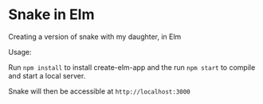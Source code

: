 # Snake in Elm

Creating a version of snake with my daughter, in Elm


Usage:

Run `npm install` to install create-elm-app and the run `npm start` to compile and start a local server.

Snake will then be accessible at `http://localhost:3000`


